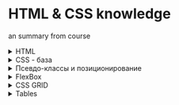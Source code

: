 # HTML & CSS knowledge
an summary from course

<details> <summary>  HTML </summary>
## HTML
Начинать каждый док с <`!DOCTYPE html`> - говорит браузеру что мы вообще используем

`<html></html> `- Елемент для содержания в себе `<head> & <body>`. Хоть пустые, но они должны быть прописаны. 

Для автоматичесского заполения базовой херни можно вписать `!`  и прожать таб

Атрибуты k нему:

lang - язык. EN, DE, UA.
	
#### head  - контент, что не рендериться, невидимый на странице. Как имя в закладке, описание сайта в его ссылке и тд.

Именно сюда вводится Internal CSS, или подключаеться External CSS. Подробнее - ниже.

`<title></title>` - Текст на вкладке сверху.

`<meta charset="UTF-8" />` - описывает данные. So metadata means data about the data. 

Атрибут charset - описывает кодировку символов (указанная - стандарнтая). 
	
#### body - имеет в себе основное наполнение сайта, контент

`<h1></h1>` - Заголовок, имеет 6 уровней. // Лучше использовать h1 один раз в одной странице на практике

`<p></p>` - Параграф
  
`<b></b>` - Жирный текст. Но это старая функция.
  
`<strong></strong>`  - Тоже жирный, но с html 5 имеет особое значение в коде, больше рекомендуеться к использованию чем `<b>`
  
`<i></i>` - курсив, но старый
  
`<em></em>` - курсив html 5, рекомендуеться к использованию
	
### СПИСКИ
`<ol></ol>` - order list. Список с цифрами. В него входит `<li>`

`<il></ul>` - unordered list. Список с точками. В него входит `<li>`

`<li></li>` - list item. Елемент списка

Пример: 	

	 <ol>
   
      <li>The opening tag</li>
      
      <li>The closing tag</li>
      
      <li>The actual element</li>
      
    </ol>
	
	
### ФОТО
`<img  />` - вывод фото. Не требует отдельного закрытия. Вызываеться в паре с атрибутами.

Атрибуты:

Используються для описания елементов. Находяться внутри вызова функции.

src (sourse) - указывает расположения файла

alt (alternative text) - описывает картинку, что бы гугл понимал что там, для SEO. Так же помогает слепым людям. Нельзя 
пропускать, всегда важно писать хорошее описание.

width - Количество пикселей ширины картинки. Полезно для уменьшения размера.

height - Количество пикселей высоты картинки. // лучше использовать зная разрешение картинки. Что бы не исказить её.

Пример вызова фото с атрибутами:

	 <img
      src="post-img.jpg"
      alt="HTML code on a screen"
      width="500"
      height="200"
    />

### Ссылки
`<a></a>` (anchor) - Функция призыва гмперссылки. Внутри кликабельный текст для перехода

href - атрибут для подкрепления ссылки, на которую идёт переход. # - вверх к текущей странице.

target - Указывает где открыть гиперссылку. Без указания функции - вместо текущей страницы. 

`target="_blank"` - на новой вкладке. 

Пример использования: 

    <a href="https://developer.mozilla.org/ru/docs/Web/HTML" target="_blank">MDN Web Docs</a>
<a href="https://developer.mozilla.org/ru/docs/Web/HTML" target="_blank">MDN Web Docs</a>

### Semantic HTML

Итак, в HTML, когда мы говорим о семантике, мы имеем в виду, что некоторые элементы на самом деле смысл или цель, связанная с ними.

Поэтому, когда мы думаем об определенном HTML-элементе, на самом деле нам не следует думать о том, как этот элемент выглядит при отображении на странице. Но вместо этого мы должны подумать о том, что на самом деле означает этот элемент и для чего он тут. Таково в основном определение семантического HTML.

`<strong>` - So again, by using the strong element here, the text will still look bold here in the browser, but what really matters here is that we now assign some meaning to this content here. We now say that is a strong content, which means basically a very important piece of content and the same here for this piece. So this fundamental word here.

Тоже самое для курсива - `<em>`

#### <strong>Box. Коробки с контеном.</strong>

Пока не совсем понимаю их пользу. Когда узнаю опишу тут.

`<nav></nav>` - Контейнер для навигации. //The nav element represents a section of a page that links to other pages or to parts within the page: a section with navigation links.

`<menu>` - Как нав, только для кнопок у веб-приложений, не обычный сайтов.

`<main>` - Used  to display the main piece of content

`<div></div>` - Тоже контейнер, но без предназначения. //And so now we should only use the div element when we don't want to attach a certain meaning to a certain container.

`<article></article>` - Тоже контейнер, для основного контента

`<header></header>` - Тоже контейнер, для заголовка контента. Примеры: Для страницы - заголовок, имя сайта. Для поста - тема поста, фото и имя автора.

`<footer></footer>` - Тоже контейнер, для ниженого артикула

`<p></p>` - тоже сюда относиться, контент с значением.

`<aside></aside>` - элемент aside обычно используется для дополнительной информации, дополняющей основную часть страницы. Так что в данном случае основная часть страницы — это article. А затем в стороне, которая является вторичной информацией, в основном это некоторые связанные посты, которые относятся к статье, то есть к основной части.

`<figure></figure>` - мы можем использовать его для представления некоторого автономного контента и который иногда имеет заголовок. Так что это идеально подходит для таких вещей, как диаграммы или фотографии или списки кодов, или действительно все, что может иметь заголовок и это самодостаточно.

`<blockquote></blockquote>` - блочная цитата, как следует из названия в основном для представления цитат. И то же самое верно для чего-то вроде обзора продукта, или даже процитировать кого-то в контексте статьи или пример сообщения в блоге.
 
 <strong>Это всё помогает SEO</strong>

</details>

<details> <summary>  CSS - база </summary>


# CSS 
### Cascading Style Sheets

#### [НОВОЕ] Обновлённые комманды.

	transition: background-color 0.5s;
	
Делает переход между анимациями. Если поместить в а:линк :виситед с указанием бекграунда, секунд то сделает плавный переход между цветами при наведении. Пихать в стартовом состоянии анимации. То есть в css с которого начнёться анимация.

Три места, где можно писать CSS:
<ul>
	<li>inline CSS</li>
	<li>internal CSS</li>
	<li>external CSS</li>
</ul>

### Inline - прописываеться внутри елемента.

Пример:
 ` <h1 style="color: blue">📘 The Code Magazine</h1>`
 
 На больших сайтах использовать Inline для каждого текста и указывать стилистику будет слишком долго, текст будет раздувать, и редактировать крайне неудобно. Лучше никогда не использовать эту хуйню.
 
 
 ### Internal & External.
 `<style></style>` - Функция для Internal, в которой прописываются все исменения CSS Для страницы. Сувать в `<head>`
 
 CSS - Язык для стилистики кода хтмл. Ещё лучше  использовать external, то есть в отдельном файле. B нём будет удобнее редактировать: не одну длинейшую страницу, а две средних. По этому external - оптимальный. Да и лектор его использует. Дальше о нём.
 
 
Но если комманды CSS находяться не в доке хтмл, без подключения он не будет знать о его существовании. Пример подключения External, прописывается в `<head>`:

    `<link href="style.css" rel="stylesheet" />`
    
Где link - функция подключения, href - путь, rel - указывает, что мы подключаем StyleSheet(ебу что это, препод сказал).    

### С подключением всё. Как он устроен:

 Для начала нужно указать, какой именно елемент мы будем украшать.  В примере - все заголовки `<h1>`.
 
	 h1 {
 	 	color: blue;
 	}
   
Это - одно правило. Rule. В CSS Их будет много. Из чего оно состоит:

<img src="https://i.ibb.co/nCvWHN0/Screenshot-1.png" alt="Screenshot-1" border="0">

<ul> 
	<li>Всегда начинаеться с селектора. Указываем, что именно менять.</li> 
	<li>Дальше открываем блок деклараций, куда их и вписываем.</li> 
	<li>Деклараций может быть много, у каждей своё свойство и значение. Перечислять их через `;` .</li> 
</ul>

### Propetries to style text

---

### color

Цвет:

`color: blue;`

Тут blue - keyword. Обычно нужно указать цвет его кодом.

---

### font-size

Размер:

`font-size: 26px;`

26 - колово пикселей, что будет занимать текст на екране.

---

### font-family

Шрифт:
	
`font-family: sans-serif;`

Нужно выбрать один из предустановленных шрифтов. Иначе на других пк не загрузит. Как это исправить потом обновлю здесь.

---

### text-transform

Смена размеров(капс, прописные) текста
	
`text-transform: uppercase;`

Выбранный - весь текст капсом. Много вариантов. 

---

### font-style

Вид текста.
Курсив, жирный.

`font-style: italic;`

Указан - курсив.

---

### line-height

Межстрочный интервал

`line-height: 1,5;`

Тут все очевидно, хули уточнять.

---

### text-align

Выравнивание текста на странице

`text-align: center;`

Указан - в центре	

---

### font-weight

Ширина текста, жирность. Степень жирности указывается.

`font-weight: bold;`

Указан - стандарт

---

### list-style

Указывает стиль для все списков.

`list-style: none;`

Ебу какие ещё есть, но именно этот уберает отображение точек в списках.

---

### text-decoration

Добавляет тексту стиль.

	a {
  	color: rgb(68, 192, 250);
  	text-decoration: none;
	}

Убирает нижнюю линию у ссылок.

---

### ВАЖНО: Особенности Селектора

Особенности выбора текста к изменению, селектора. Что делать, если уже выбрали весь текст под один формат. Но нужно изменить нижний артикул, сделать меньше остального. И он указан как `<p>` - параграф, со своим указанным размером. Что бы изменить конкретный контейнер в другом контейнере, вот что нужно сделать:

#### Descendant Selector - селектор потомок

	footer p {
  	font-size: 16px;
	}

Где footer - бокс колонтитул, а Р - параграф в нём. Хоть и ранее в CSS указывалось, что шрифт для Р большой. Но уточняя, что хотим изменить параграф именно в боксе footer мы меняем его, не сбрасываю остальное форматирование. При этом при смене общих параметров - шрифтов, размеров колонтитул возьмёт шрифт, но оставит размер указанный для него отдельно. Пиздато, хули.

Так же, если есть несколько одинаковых боксов под другими боксами, и у них должны быть разные форматы. Что делать? 
Указать путь, к какому именно боксу идём. Путь можно и удленять при ненобходимости:

	article header p {
  	font-style: italic;
	}

Но так не желательно делать, это сильная завязка под хтмл. И если его поменять, все слетит. И кода много уходит если путь длинный, такой код не чистый. По этому оптимальнее создать бокс и дать ему название, что бы изменить именно его.

### ID & Class 

Оба атрибута - возможность переименовывать бокс. Для чего? Для отдельного его форматирование в CSS. В чём разница? <strong>ID</strong> можно назвать только один елемент. Назвать им только один бокс. <strong>Class</strong> можно использовать для переименовки множеств боксов, именно он рекомендуется для использования.

#### Начнём с ID: 

	<p id="author">
		Posted by <strong>Laura Jones</strong> on Monday, June 21st 2027
	</p>
	
Как атрибут, указывается в открытии функции бокса. После вызываеться как Селектор в CSS таким образом: 

	#author {
	  font-style: italic;
	  font-size: 18px;
	}

Через #, дальше как обычно. <strong>Но лучше всегда использовать Классы, так как никогда не знаешь, будешь ли ещё использовать это форматирование или нет в будушем. По этому всегда стоит вызывать его</strong>

#### Вызов Class:

	<p class="related-author">By Jonas Schmedtmann</p>

Тоже прописываеться как атрибут. Но для форматирования в CSS вызывается по другому:

	.related-author {
  	font-size: 18px;
  	font-weight: bold;
	}
	
Вызов через точку - . Всегда использовать его.

Полезная хуета, нужно привыкать ее юзать. Так же важно прописывать все словосочитания через - . Такая конвенция среди разработчиков на CSS.

Фоны/Backgrounds
---

Для перекраса фона в css используэться эта функция. Используеться для боксов и перекрашивает фон у них.

	background-color: #f8f8f8;
	
Другой вариант - сделать фон с границами. 


	border-top: 5px solid rgb(241, 148, 9);
	
	Syntax: <line-width> || <line-style> || <color>
	
Синтаксис такой: ширина границы, стиль линии и цвет. Если нужно указать не весь периметр, можно использовать сторону в призыве функции. На примере - выбран вверх.


</details>

<details> <summary>  Псевдо-классы и позиционирование </summary>


Pseudo Class
---

Это когда в селекторе добавляешь доп ограничения.

	li:first-child {
  	font-weight: bold;
	}

is that it will select an li element, or actually it was select all the li elements that are the first child elements of its parent elements.

Функция first-child берёт список всех li что находяться в другом боксе, и где li является child/подклассом. И выбирает первый из списка. Где можно получить нобелевкую за то как быстро я с этим разобрался!?

Так же можно выбрать last-child. Или любой другой номер (сюда же можно указывать четные - нечётные фильтры odd - even):

	li:nth-child(3) {
  	color: red;
	}

Так же можно использвать для выборки одних боксов в других для редакции:

	article p:last-child {
  	color: red;
	}
	
Тут выбирает последний параграф в боксе артикул. Но с условием, что нет других под-боксов, тогда не будет он воркать.

PSEUDo CLASSES FOR LINKS
---
Те, по которым переходили: 

	a:visited {
  	/* color: black; */
  	color: rgb(68, 192, 250);
	}
	
Те, на которые навели мышкой:

	a:hover {
		color: orangered;
  	font-weight: bold;
		text-decoration: underline orangered;
	}

При нажатии на ссылку:

	a:active {
		background-color: black;
		font-style: italic;
	}

RESOLVING CONFLICTING DECLARATIONS
---

<img src="https://i.ibb.co/3N3fkRN/image.png" alt="image" border="0">

---

ПОЗИЦИОНИРОВАНИЕ
---

<img src="https://i.ibb.co/ygSpVSX/image.png" alt="image" border="0">

Каждый елемент на сайте - это бокс. Каждый бокс имеет внутри - поле с контентом, между контентом и границей, саму границу. Снаружи - расстояние до другого бокса. Все поля настраиваються. Если марджин одного поля пересекаеться с другим, то они накладываются друг на друга. То есть между боксами будет растояние большего маргина.

Из советов: лучше центрировать страницу посредине. Для этого взять все под хтмл в бокс, и настроить его.

Пример:

	.container {
 	 width: 700px;
  	margin: 0px auto;
 	 border: 2px solid #f19409;
 	 padding: 20px;
	}

Лучше всего каждый проект с нуля настраивать все поля, для этого необходимо их обнулить:

	* {
	margin: none;
	padding: none;
	}
	
	
Есть виды боксов:

Inline boxes -  So these types of boxes that only occupied exactly the space that they need for its content. Они хранят только контент - это ` <a> <strong>`. небольшые боксы только с контентом. Это a <strong> img strong em button etc. </strong>
	
Так же их можно превратить в нормальные боксы коммандой: 

	
	 display: inline; 
	 display: block; 

	
block-level boxes or block-level elements - Они занимают все место что могут по горизонтали что позволяет им родитительский бокс, и имеют отступы от других боксов в вертикали

Разница указана - будет безсмысленно, если курсив будет занимать всю теориторию по вертикали. для встроенных элементов свойства высоты и ширины не имеют никакого эффекта. Также отступы и поля применяются только горизонтально или, другими словами, на левой и правой сторонах, а не сверху и снизу.


<img src="https://i.ibb.co/dLRhrd9/image.png" alt="image" border="0">

Третий тип - средний. Занимает минимум места и не переносит параграф как инлайн, но имеет настраиваемые в горизонтали поля как бокс.
 
АБСОЛЮТНОЕ ПОЗИЦИОНИРОВАНИЕ
---

Позволяет ебнуть бокс где удобно, где нужно по координатам. 

	position: absolute;
	 bottom: 50px;
 	 right: 50px;

Указываешь позицию и координаты отступа. По умолчание - отступ идёт от viewport - точки прогрузки страницы сверху. Будет накладываться поверх на всё при смене окна 

Но если указать в другом боксе 

	position: relative;
	
То будет находиться в нём. И при смене окна будет оставаться на своём месте в боксе.

</details>

<details> <summary>  FlexBox </summary>


LAYOUTS. Свойства макета FlexBox:
---

<img src="https://i.ibb.co/vwMT8bx/Screenshot-1.png" alt="Screenshot-1" border="0">

Функции:

<img src="https://i.ibb.co/pyGB3kQ/Screenshot-3.png" alt="Screenshot-2"  border="0">


Пару слов по параметрам:

` justify-content: ` - выравнивание по main axis - основной горизонтальной оси. Может соеденить все айтемы или выставить одинаковое расстояние между ними

`align-items: center` - Выравнивание по cross axis. По вертикали.

`align-self: stretch;` - Выравнивание по cross axis. По вертикали, но индивидуально для айтема. т.е. не будет наследовать родительское свойство. 

`order: 1;` - определяет поочередность айтемов с лева на право. По умолчанию 0. >0 будут в конце, справа. <0 вначале.

`gap` - расстояние между айтемами.


Обнова: можно и нужно юзать как инстурмент для оступа между множеством елементов вертикально. Как блоки или елементы списка.

	display: flex;
	flex-direction: column;
	gap: 12px;



</details>

<details> <summary>  CSS GRID </summary>


CSS GRID
---

<img src="https://i.ibb.co/bdvQT5P/Screenshot-2.png" alt="Screenshot-2" border="0">

	grid-template-columns: 250px 250px 1fr 1fr;
	grid-template-rows: 300px 200px;

Позволяет регулировать размер столбцов и колонок. Если указать пикселями - даст определённый размер столбцам по очереди - 1 значение - первой и тд. Есть указать `1fr` - будет занимать все свободное место родительского елемента. Если закончиться - выйдет за рамки родителя.`auto` - забирает только необходимое место для контента.

        grid-template-columns: repeat(4, 1fr);
	
Вместо того, что бы повторять одно значение, есть функция. В ней 4 - колово колонок и значение для каждой из них. после неё можно писать значение для некст колонок.

<strong>Есть два вида колонок и столбцов implicit & eplicit.</strong>

implicit - столбцы или колонки, внешний вид указан в grid-template. Для их редактуры есть отдельные комманды. Но на курсе их не будет, записал что бы знать чё гуглить.

      .el--8 {
        grid-column: 1 / -1;
        grid-row: 2/3;
      }
   
Перетащить определённую клетку в определённое место - по координатам. Так же можно указать начало и конец координат, и ростянуть на 2-3- клетки одну.  Указатель "-1" - `grid-column: 1 / -1;` указывает до конца строки или столбца.
    
<strong> Позициронирование айтемов внутри контейнера грид.</strong>

   	justify-content: center;

        align-content: center;
	
Воркает точно так же, как и с флексом. Нужно иметь пустое место в контейнере.

<strong> Позициронирование айтемов самой клетки.</strong>

        align-items: center;
        justify-items: center;

По умолчанию стоит stretch. если указать `center` - будет занимать только необходимое место и центрироваться. ТО ЕСТЬ. КЛЕТКА ВСЁ ТА ЖЕ. Но контент внутри её сжат вцентре и занимает только необходимое место

<img src="https://i.ibb.co/hsZFvzY/image.png" alt="image" border="0">
И как это выглядит:
<img src="https://i.ibb.co/Jc1hknP/image.png" alt="image" border="0">

<strong> Позициронирование айтемов в конкретной клетке отдельно от общих.</strong>


      .el--3 {
        align-self: end;
        justify-self: end;
      }

Перекроет предыдущую общую позиционку для выбранной клетки на эту.

### Нескольким боксам дать несколько клеток:

Если есть несколько коробок с одним классом, и нужно каждую из них растянуть на несколько клеток - нужен `span`

		.nav-col {
			grid-column: span 2;
		}

Это даст всем боксам `nav-col` растянутся на две клетки строки.

</details>

<details> <summary>  Tables </summary>


## Таблицы

Как крафтить таблицы: для этого есть контейнер в семантике - table. Дальше разделяем по строкам и инфе в них 

TABLE ROW & TABLE DATA

    <table>
      <tr>
        <td>Chair</td>
        <td>The laid back</td>
        <td>The Worker Bee</td>
        <td>The Chair 4/2</td>
      </tr>
      <tr>
        <td>Width</td>
        <td>80 cm</td>
        <td>60 cm</td>
        <td>220 cm</td>
      </tr>
    </table>

Тут две строки - с заголовками и шириной, открываем строку и записываем данные по очереди. Вот и всё. При желании так же спокойно можно сделать и в Grid. Но всё таки для изображения данных в табле лучше использовать таболицу. В целом с логикой разобрались. Но тут куча нюансов по семантике. Есть куча видов боксов:

`<tr>` - table row, строка, где по очереди записывать данные в колонки через `<td>`. Но у всех таблиц есть первая строка, с заголовком. 
	
Для этой первой строки есть отдельный бокс - 

`<thead>` - в неё сувать только первую строку таблицы  -с обозначения данных в колонках. 

Для елементов в ней есть специальный другой контейнер - вместо `<td>` - table data для инфы в head нужно использовать `<th>` - table head. Так же её юзают для первого столбца - с обозначение данных.

<tbody> - Для остального тела, что не входит в хеад.

Правильно-семантичесски таблица выглядит так:
	
    <table>
      <thead>
        <tr>
          <th>Chair</th>
          <th>The laid back</th>
          <th>The Worker Bee</th>
          <th>The Chair 4/2</th>
        </tr>
      </thead>

      <tbody>
        <tr>
          <th>Width</th>
          <td>80 cm</td>
          <td>60 cm</td>
          <td>220 cm</td>
        </tr>
      </tbody>

Дальше: что бы добавить границы линиями, можно фигануть всем бордер - th & td. А что бы границы не задваивались, в родительском их елементе (table) прописать ` border-collapse: collapse;`. <string>Так же при окрашивании фона таблиц их пересечение будет без окраски, где границы. Для фикса этого тоже нужно это свойство</string>

</details>
